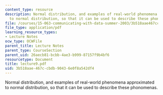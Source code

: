 ```yaml
---
content_type: resource
description: Normal distribution, and examples of real-world phenomena approximated
  to normal distribution, so that it can be used to describe these phonomenas.
file: /courses/15-063-communicating-with-data-summer-2003/3b518aae467ccbdb90436e0f8a542df4_lecture9.pdf
file_type: application/pdf
learning_resource_types:
- Lecture Notes
ocw_type: OCWFile
parent_title: Lecture Notes
parent_type: CourseSection
parent_uid: 26aecb81-bcbb-4ae3-b999-87157f9b4bf6
resourcetype: Document
title: lecture9.pdf
uid: 3b518aae-467c-cbdb-9043-6e0f8a542df4
---
```

Normal distribution, and examples of real-world phenomena approximated to normal distribution, so that it can be used to describe these phonomenas.

